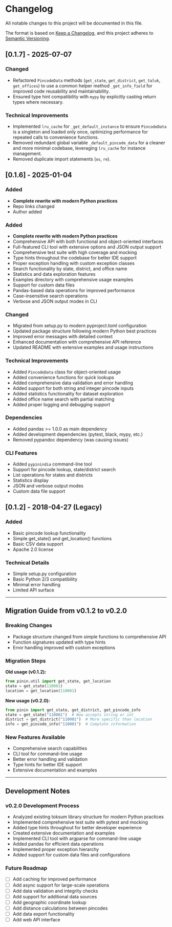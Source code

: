 # Changelog

All notable changes to this project will be documented in this file.

The format is based on [Keep a Changelog](https://keepachangelog.com/en/1.0.0/),
and this project adheres to [Semantic Versioning](https://semver.org/spec/v2.0.0.html).


## [0.1.7] - 2025-07-07

### Changed
- Refactored `PincodeData` methods (`get_state`, `get_district`, `get_taluk`, `get_offices`) to use a common helper method `_get_info_field` for improved code reusability and maintainability.
- Ensured type hint compatibility with `mypy` by explicitly casting return types where necessary.

### Technical Improvements
- Implemented `lru_cache` for `_get_default_instance` to ensure `PincodeData` is a singleton and loaded only once, optimizing performance for repeated calls to convenience functions.
- Removed redundant global variable `_default_pincode_data` for a cleaner and more minimal codebase, leveraging `lru_cache` for instance management.
- Removed duplicate import statements (`os`, `re`).

## [0.1.6] - 2025-01-04

### Added
- **Complete rewrite with modern Python practices**
- Repo links changed
- Author added

### Added
- **Complete rewrite with modern Python practices**
- Comprehensive API with both functional and object-oriented interfaces
- Full-featured CLI tool with extensive options and JSON output support
- Comprehensive test suite with high coverage and mocking
- Type hints throughout the codebase for better IDE support
- Proper exception handling with custom exception classes
- Search functionality by state, district, and office name
- Statistics and data exploration features
- Examples directory with comprehensive usage examples
- Support for custom data files
- Pandas-based data operations for improved performance
- Case-insensitive search operations
- Verbose and JSON output modes in CLI

### Changed
- Migrated from setup.py to modern pyproject.toml configuration
- Updated package structure following modern Python best practices
- Improved error messages with detailed context
- Enhanced documentation with comprehensive API reference
- Updated README with extensive examples and usage instructions

### Technical Improvements
- Added `PincodeData` class for object-oriented usage
- Added convenience functions for quick lookups
- Added comprehensive data validation and error handling
- Added support for both string and integer pincode inputs
- Added statistics functionality for dataset exploration
- Added office name search with partial matching
- Added proper logging and debugging support

### Dependencies
- Added pandas >= 1.0.0 as main dependency
- Added development dependencies (pytest, black, mypy, etc.)
- Removed pypandoc dependency (was causing issues)

### CLI Features
- Added `pypinindia` command-line tool
- Support for pincode lookup, state/district search
- List operations for states and districts
- Statistics display
- JSON and verbose output modes
- Custom data file support

## [0.1.2] - 2018-04-27 (Legacy)

### Added
- Basic pincode lookup functionality
- Simple get_state() and get_location() functions
- Basic CSV data support
- Apache 2.0 license

### Technical Details
- Simple setup.py configuration
- Basic Python 2/3 compatibility
- Minimal error handling
- Limited API surface

---

## Migration Guide from v0.1.2 to v0.2.0

### Breaking Changes
- Package structure changed from simple functions to comprehensive API
- Function signatures updated with type hints
- Error handling improved with custom exceptions

### Migration Steps

**Old usage (v0.1.2):**
```python
from pinin.util import get_state, get_location
state = get_state(110001)
location = get_location(110001)
```

**New usage (v0.2.0):**
```python
from pinin import get_state, get_district, get_pincode_info
state = get_state("110001")  # Now accepts string or int
district = get_district("110001")  # More specific than location
info = get_pincode_info("110001")  # Complete information
```

### New Features Available
- Comprehensive search capabilities
- CLI tool for command-line usage
- Better error handling and validation
- Type hints for better IDE support
- Extensive documentation and examples

---

## Development Notes

### v0.2.0 Development Process
- Analyzed existing toksum library structure for modern Python practices
- Implemented comprehensive test suite with pytest and mocking
- Added type hints throughout for better developer experience
- Created extensive documentation and examples
- Implemented CLI tool with argparse for command-line usage
- Added pandas for efficient data operations
- Implemented proper exception hierarchy
- Added support for custom data files and configurations

### Future Roadmap
- [ ] Add caching for improved performance
- [ ] Add async support for large-scale operations
- [ ] Add data validation and integrity checks
- [ ] Add support for additional data sources
- [ ] Add geographic coordinate lookup
- [ ] Add distance calculations between pincodes
- [ ] Add data export functionality
- [ ] Add web API interface
